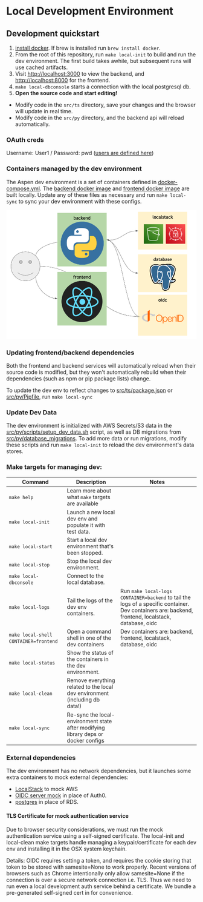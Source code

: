 # Local Development Environment

## Development quickstart
1. [install docker](https://docs.docker.com/get-docker/). If brew is installed run `brew install docker`.
1. From the root of this repository, run `make local-init` to build and run the dev environment. The first build takes awhile, but subsequent runs will use cached artifacts.
1. Visit [http://localhost:3000](http://localhost:3000) to view the backend, and [http://localhost:8000](http://localhost:8000) for the frontend.
1. `make local-dbconsole` starts a connection with the local postgresql db.
1. **Open the source code and start editing!**
  - Modify code in the `src/ts` directory, save your changes and the browser will update in real time.
  - Modify code in the `src/py` directory, and the backend api will reload automatically.

### OAuth creds
Username: User1 / Password: pwd ([users are defined here](oauth/users.json))

### Containers managed by the dev environment
The Aspen dev environment is a set of containers defined in [docker-compose.yml](docker-compose.yml). The [backend docker image](src/py/Dockerfile) and [frontend docker image](src/ts/Dockerfile) are built locally. Update any of these files as necessary and run `make local-sync` to sync your dev environment with these configs.

![Dev Environment Containers](docs/images/genepi-localdev.png)

### Updating frontend/backend dependencies
Both the frontend and backend services will automatically reload when their source code is modified, but they won't automatically rebuild when their dependencies (such as npm or pip package lists) change.

To update the dev env to reflect changes to [src/ts/package.json](src/ts/package.json) or [src/py/Pipfile](src/py/Pipfile), run `make local-sync`

### Update Dev Data
The dev environment is initialized with AWS Secrets/S3 data in the [src/py/scripts/setup_dev_data.sh](src/py/scripts/setup_dev_data.sh) script, as well as DB migrations from [src/py/database_migrations](src/py/database_migrations). To add more data or run migrations, modify these scripts and run `make local-init` to reload the dev environment's data stores.

### Make targets for managing dev:

| Command                 | Description                                                                          | Notes                                                                                                |
| ----------------------- | ------------------------------------------------------------------------------------ | ---------------------------------------------------------------------------------------------------- |
| `make help`               | Learn more about what `make` targets are available                                   |                                                          |
| `make local-init`         | Launch a new local dev env and populate it with test data.                           |                                                          |
| `make local-start`        | Start a local dev environment that's been stopped.                                   |                                                          |
| `make local-stop`         | Stop the local dev environment.                                                      |                                                          |
| `make local-dbconsole`    | Connect to the local database.                                                       |                                                          |
| `make local-logs`         | Tail the logs of the dev env containers.                                             | Run `make local-logs CONTAINER=backend` to tail the logs of a specific container. Dev containers are: backend, frontend, localstack, database, oidc |
| `make local-shell CONTAINER=frontend`  | Open a command shell in one of the dev containers                       | Dev containers are: backend, frontend, localstack, database, oidc |
| `make local-status`       | Show the status of the containers in the dev environment.                            |                                                          |
| `make local-clean`        | Remove everything related to the local dev environment (including db data!)          |                                                          |
| `make local-sync`         | Re-sync the local-environment state after modifying library deps or docker configs    |                                                          |

### External dependencies
The dev environment has no network dependencies, but it launches some extra containers to mock external dependencies:
 - [LocalStack](https://github.com/localstack/localstack) to mock AWS
 - [OIDC server mock](https://github.com/Soluto/oidc-server-mock) in place of Auth0.
 - [postgres](https://hub.docker.com/_/postgres) in place of RDS.

#### TLS Certificate for mock authentication service
Due to browser security considerations, we must run the mock authentication
service using a self-signed certificate. The local-init and local-clean make targets
handle managing a keypair/certificate for each dev env and installing it in the
OSX system keychain.

Details: OIDC requires setting a token, and requires the cookie storing that
token to be stored with samesite=None to work properly. Recent versions of
browsers such as Chrome intentionally only allow samesite=None if the connection
is over a secure network connection i.e. TLS. Thus we need to run even a local
development auth service behind a certificate. We bundle a pre-generated
self-signed cert in for convenience.
